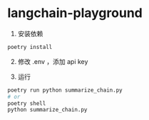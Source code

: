 # langchain-playground

1. 安装依赖
```sh
poetry install
```

2. 修改 .env ，添加 api key

3. 运行
```sh
poetry run python summarize_chain.py
# or
poetry shell
python summarize_chain.py
```
